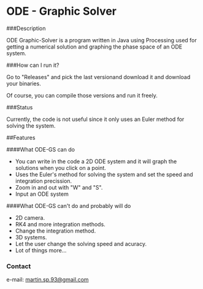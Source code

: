ODE - Graphic Solver
==================

###Description

ODE Graphic-Solver is a program written in Java using Processing used for getting a numerical solution and graphing the phase space of an ODE system.

###How can I run it?

Go to "Releases" and pick the last versionand download it and download your binaries.

Of course, you can compile those versions and run it freely.

###Status

Currently, the code is not useful since it only uses an Euler method for solving the system.

##Features

####What ODE-GS can do

- You can write in the code a 2D ODE system and it will graph the solutions when you click on a point.
- Uses the Euler's method for solving the system and set the speed and integration precission.
- Zoom in and out with "W" and "S".
- Input an ODE system

####What ODE-GS can't do and probably will do

- 2D camera.
- RK4 and more integration methods.
- Change the integration method.
- 3D systems.
- Let the user change the solving speed and acuracy.
- Lot of things more...

### Contact

e-mail: martin.sp.93@gmail.com
